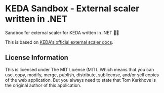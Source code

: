 # KEDA Sandbox - External scaler written in .NET

Sandbox for external scaler for KEDA written in .NET 🤹‍♂️

This is based on [KEDA's official external scaler docs](https://keda.sh/docs/latest/concepts/external-scalers/).

## License Information

This is licensed under The MIT License (MIT). Which means that you can use, copy, modify, merge, publish, distribute, sublicense, and/or sell copies of the web application. But you always need to state that Tom Kerkhove is the original author of this application.
